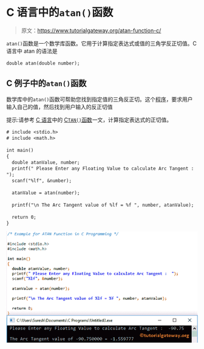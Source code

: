 # C 语言中的`atan()`函数

> 原文：<https://www.tutorialgateway.org/atan-function-c/>

`atan()`函数是一个数学库函数。它用于计算指定表达式或值的三角学反正切值。C 语言中 atan 的语法是

```
double atan(double number);
```

## C 例子中的`atan()`函数

数学库中的`atan()`函数可帮助您找到指定值的三角反正切。这个[程序](https://www.tutorialgateway.org/c-programming-examples/)，要求用户输入自己的值，然后找到用户输入的反正切值

提示:请参考 [C 语言](https://www.tutorialgateway.org/c-programming/)中的 [C`TAN()`函数](https://www.tutorialgateway.org/tan-function-in-c/)一文，计算指定表达式的正切值。

```
# include <stdio.h>
# include <math.h>

int main()
{
  double atanValue, number;
  printf(" Please Enter any Floating Value to calculate Arc Tangent :  ");
  scanf("%lf", &number);

  atanValue = atan(number);

  printf("\n The Arc Tangent value of %lf = %f ", number, atanValue);

  return 0;
}
```

![ATAN Function in C Programming 1](img/8bab5edb9390d13d108d6d7673ebf248.png)